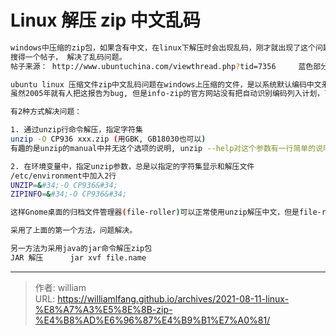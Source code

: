 # Linux 解压 zip 中文乱码




```bash
windows中压缩的zip包，如果含有中文，在linux下解压时会出现乱码，刚才就出现了这个问题。
搜得一个帖子， 解决了乱码问题。
帖子来源： http://www.ubuntuchina.com/viewthread.php?tid=7356     蓝色部分问引用。

ubuntu linux 压缩文件zip中文乱码问题在windows上压缩的文件，是以系统默认编码中文来压缩文件。由于zip文件中没有声明其编码，所以linux上的unzip一般以默认编码解压，中文文件名会出现乱码。
虽然2005年就有人把这报告为bug, 但是info-zip的官方网站没有把自动识别编码列入计划，可能他们不认为这是个问题。Sun对java中存在N年的zip编码问题，采用了同样的处理方式。

有2种方式解决问题：

1. 通过unzip行命令解压，指定字符集
unzip -O CP936 xxx.zip (用GBK, GB18030也可以)
有趣的是unzip的manual中并无这个选项的说明, unzip --help对这个参数有一行简单的说明。

2. 在环境变量中，指定unzip参数，总是以指定的字符集显示和解压文件
/etc/environment中加入2行
UNZIP=&#34;-O CP936&#34;
ZIPINFO=&#34;-O CP936&#34;

这样Gnome桌面的归档文件管理器(file-roller)可以正常使用unzip解压中文，但是file-roller本身并不能设置编码传递给unzip。

采用了上面的第一个方法，问题解决。

另一方法为采用java的jar命令解压zip包
JAR 解压      jar xvf file.name
```





---

> 作者: william  
> URL: https://williamlfang.github.io/archives/2021-08-11-linux-%E8%A7%A3%E5%8E%8B-zip-%E4%B8%AD%E6%96%87%E4%B9%B1%E7%A0%81/  

